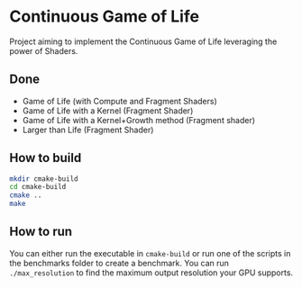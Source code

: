 # Continuous Game of Life
Project aiming to implement the Continuous Game of Life leveraging the power of Shaders.

## Done
- Game of Life (with Compute and Fragment Shaders)
- Game of Life with a Kernel (Fragment Shader)
- Game of Life with a Kernel+Growth method (Fragment shader)
- Larger than Life (Fragment Shader)

## How to build
```bash
mkdir cmake-build
cd cmake-build
cmake ..
make
```

## How to run
You can either run the executable in `cmake-build` or run one of the scripts in the benchmarks folder
to create a benchmark. 
You can run `./max_resolution` to find the maximum output resolution your GPU supports.